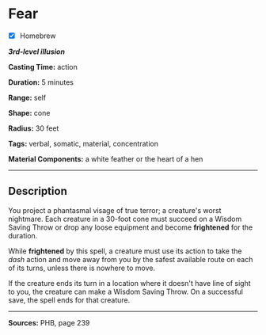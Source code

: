 # Fear

- [x] Homebrew

***3rd-level illusion***

**Casting Time:** action

**Duration:** 5 minutes

**Range:** self

**Shape:** cone

**Radius:** 30 feet

**Tags:** verbal, somatic, material, concentration

**Material Components:** a white feather or the heart of a hen

---

## Description
You project a phantasmal visage of true terror; a creature's worst nightmare.
Each creature in a 30-foot cone must succeed on a Wisdom Saving Throw or drop any loose equipment and become **frightened** for the duration.

While **frightened** by this spell, a creature must use its action to take the *dash* action and move away from you by the safest available route on each of its turns, unless there is nowhere to move.

If the creature ends its turn in a location where it doesn't have line of sight to you, the creature can make a Wisdom Saving Throw.
On a successful save, the spell ends for that creature.

---

**Sources:** PHB, page 239
